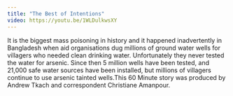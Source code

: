 ```yaml
---
title: "The Best of Intentions"
video: https://youtu.be/1WLDulkwsXY
---
```


It is the biggest mass poisoning in history and it happened inadvertently in  Bangladesh when aid organisations dug millions of ground water wells for villagers who needed clean drinking water.  Unfortunately they never tested the water for arsenic.  Since then  5  million wells have been tested, and 21,000 safe water sources have been installed, but millions of villagers continue to use arsenic tainted wells.This 60 Minute story was produced by Andrew Tkach and correspondent Christiane Amanpour.

